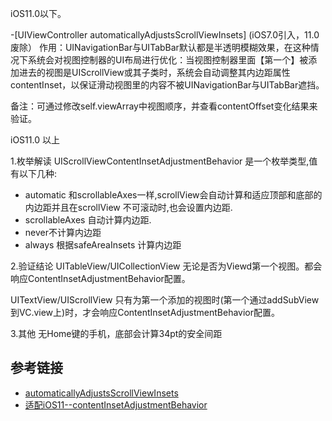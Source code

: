 

iOS11.0以下。

-[UIViewController automaticallyAdjustsScrollViewInsets] (iOS7.0引入，11.0废除）
作用：UINavigationBar与UITabBar默认都是半透明模糊效果，在这种情况下系统会对视图控制器的UI布局进行优化：当视图控制器里面【第一个】被添加进去的视图是UIScrollView或其子类时，系统会自动调整其内边距属性contentInset，以保证滑动视图里的内容不被UINavigationBar与UITabBar遮挡。

备注：可通过修改self.viewArray中视图顺序，并查看contentOffset变化结果来验证。


iOS11.0 以上

1.枚举解读
UIScrollViewContentInsetAdjustmentBehavior 是一个枚举类型,值有以下几种:
* automatic 和scrollableAxes一样,scrollView会自动计算和适应顶部和底部的内边距并且在scrollView 不可滚动时,也会设置内边距.
* scrollableAxes 自动计算内边距.
* never不计算内边距
* always 根据safeAreaInsets 计算内边距

2.验证结论
UITableView/UICollectionView 无论是否为Viewd第一个视图。都会响应ContentInsetAdjustmentBehavior配置。

UITextView/UIScrollView 只有为第一个添加的视图时(第一个通过addSubView到VC.view上)时，才会响应ContentInsetAdjustmentBehavior配置。

3.其他
无Home键的手机，底部会计算34pt的安全间距




## 参考链接

- [automaticallyAdjustsScrollViewInsets](https://www.jianshu.com/p/a1987a7c11ba)
- [适配iOS11--contentInsetAdjustmentBehavior](https://www.jianshu.com/p/1601bd885f83)
